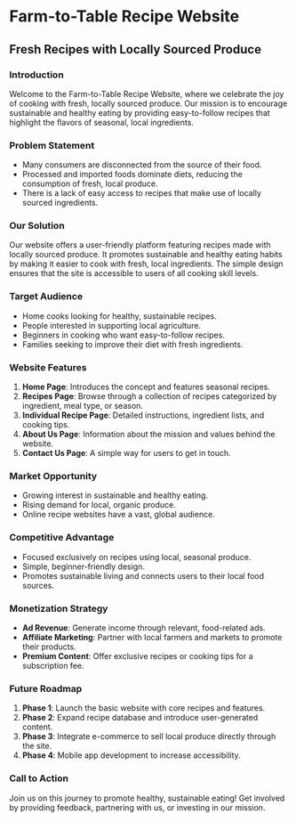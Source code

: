 # Farm-to-Table Recipe Website

## Fresh Recipes with Locally Sourced Produce

### Introduction

Welcome to the Farm-to-Table Recipe Website, where we celebrate the joy of cooking with fresh, locally sourced produce. Our mission is to encourage sustainable and healthy eating by providing easy-to-follow recipes that highlight the flavors of seasonal, local ingredients.

### Problem Statement

- Many consumers are disconnected from the source of their food.
- Processed and imported foods dominate diets, reducing the consumption of fresh, local produce.
- There is a lack of easy access to recipes that make use of locally sourced ingredients.

### Our Solution

Our website offers a user-friendly platform featuring recipes made with locally sourced produce. It promotes sustainable and healthy eating habits by making it easier to cook with fresh, local ingredients. The simple design ensures that the site is accessible to users of all cooking skill levels.

### Target Audience

- Home cooks looking for healthy, sustainable recipes.
- People interested in supporting local agriculture.
- Beginners in cooking who want easy-to-follow recipes.
- Families seeking to improve their diet with fresh ingredients.

### Website Features

1. **Home Page**: Introduces the concept and features seasonal recipes.
2. **Recipes Page**: Browse through a collection of recipes categorized by ingredient, meal type, or season.
3. **Individual Recipe Page**: Detailed instructions, ingredient lists, and cooking tips.
4. **About Us Page**: Information about the mission and values behind the website.
5. **Contact Us Page**: A simple way for users to get in touch.

### Market Opportunity

- Growing interest in sustainable and healthy eating.
- Rising demand for local, organic produce.
- Online recipe websites have a vast, global audience.

### Competitive Advantage

- Focused exclusively on recipes using local, seasonal produce.
- Simple, beginner-friendly design.
- Promotes sustainable living and connects users to their local food sources.

### Monetization Strategy

- **Ad Revenue**: Generate income through relevant, food-related ads.
- **Affiliate Marketing**: Partner with local farmers and markets to promote their products.
- **Premium Content**: Offer exclusive recipes or cooking tips for a subscription fee.

### Future Roadmap

1. **Phase 1**: Launch the basic website with core recipes and features.
2. **Phase 2**: Expand recipe database and introduce user-generated content.
3. **Phase 3**: Integrate e-commerce to sell local produce directly through the site.
4. **Phase 4**: Mobile app development to increase accessibility.

### Call to Action

Join us on this journey to promote healthy, sustainable eating! Get involved by providing feedback, partnering with us, or investing in our mission.
